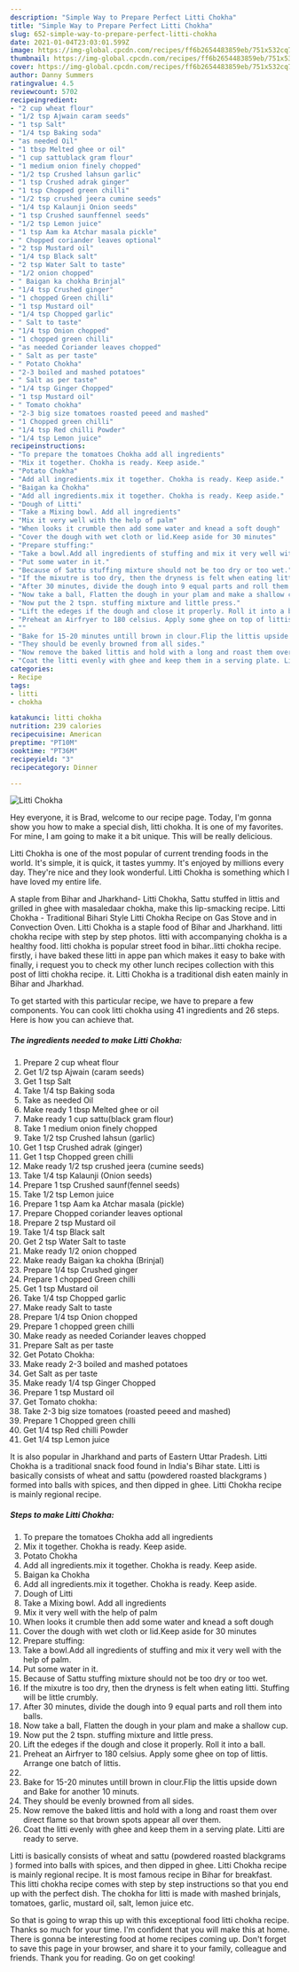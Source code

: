 ```yaml
---
description: "Simple Way to Prepare Perfect Litti Chokha"
title: "Simple Way to Prepare Perfect Litti Chokha"
slug: 652-simple-way-to-prepare-perfect-litti-chokha
date: 2021-01-04T23:03:01.599Z
image: https://img-global.cpcdn.com/recipes/ff6b2654483859eb/751x532cq70/litti-chokha-recipe-main-photo.jpg
thumbnail: https://img-global.cpcdn.com/recipes/ff6b2654483859eb/751x532cq70/litti-chokha-recipe-main-photo.jpg
cover: https://img-global.cpcdn.com/recipes/ff6b2654483859eb/751x532cq70/litti-chokha-recipe-main-photo.jpg
author: Danny Summers
ratingvalue: 4.5
reviewcount: 5702
recipeingredient:
- "2 cup wheat flour"
- "1/2 tsp Ajwain caram seeds"
- "1 tsp Salt"
- "1/4 tsp Baking soda"
- "as needed Oil"
- "1 tbsp Melted ghee or oil"
- "1 cup sattublack gram flour"
- "1 medium onion finely chopped"
- "1/2 tsp Crushed lahsun garlic"
- "1 tsp Crushed adrak ginger"
- "1 tsp Chopped green chilli"
- "1/2 tsp crushed jeera cumine seeds"
- "1/4 tsp Kalaunji Onion seeds"
- "1 tsp Crushed saunffennel seeds"
- "1/2 tsp Lemon juice"
- "1 tsp Aam ka Atchar masala pickle"
- " Chopped coriander leaves optional"
- "2 tsp Mustard oil"
- "1/4 tsp Black salt"
- "2 tsp Water Salt to taste"
- "1/2 onion chopped"
- " Baigan ka chokha Brinjal"
- "1/4 tsp Crushed ginger"
- "1 chopped Green chilli"
- "1 tsp Mustard oil"
- "1/4 tsp Chopped garlic"
- " Salt to taste"
- "1/4 tsp Onion chopped"
- "1 chopped green chilli"
- "as needed Coriander leaves chopped"
- " Salt as per taste"
- " Potato Chokha"
- "2-3 boiled and mashed potatoes"
- " Salt as per taste"
- "1/4 tsp Ginger Chopped"
- "1 tsp Mustard oil"
- " Tomato chokha"
- "2-3 big size tomatoes roasted peeed and mashed"
- "1 Chopped green chilli"
- "1/4 tsp Red chilli Powder"
- "1/4 tsp Lemon juice"
recipeinstructions:
- "To prepare the tomatoes Chokha add all ingredients"
- "Mix it together. Chokha is ready. Keep aside."
- "Potato Chokha"
- "Add all ingredients.mix it together. Chokha is ready. Keep aside."
- "Baigan ka Chokha"
- "Add all ingredients.mix it together. Chokha is ready. Keep aside."
- "Dough of Litti"
- "Take a Mixing bowl. Add all ingredients"
- "Mix it very well with the help of palm"
- "When looks it crumble then add some water and knead a soft dough"
- "Cover the dough with wet cloth or lid.Keep aside for 30 minutes"
- "Prepare stuffing:"
- "Take a bowl.Add all ingredients of stuffing and mix it very well with the help of palm."
- "Put some water in it."
- "Because of Sattu stuffing mixture should not be too dry or too wet."
- "If the mixutre is too dry, then the dryness is felt when eating litti. Stuffing will be little crumbly."
- "After 30 minutes, divide the dough into 9 equal parts and roll them into balls."
- "Now take a ball, Flatten the dough in your plam and make a shallow cup."
- "Now put the 2 tspn. stuffing mixture and little press."
- "Lift the edeges if the dough and close it properly. Roll it into a ball."
- "Preheat an Airfryer to 180 celsius. Apply some ghee on top of littis. Arrange one batch of littis."
- ""
- "Bake for 15-20 minutes untill brown in clour.Flip the littis upside down and Bake for another 10 minuts."
- "They should be evenly browned from all sides."
- "Now remove the baked littis and hold with a long and roast them over direct flame so that brown spots appear all over them."
- "Coat the litti evenly with ghee and keep them in a serving plate. Litti are ready to serve."
categories:
- Recipe
tags:
- litti
- chokha

katakunci: litti chokha 
nutrition: 239 calories
recipecuisine: American
preptime: "PT10M"
cooktime: "PT36M"
recipeyield: "3"
recipecategory: Dinner

---
```



![Litti Chokha](https://img-global.cpcdn.com/recipes/ff6b2654483859eb/751x532cq70/litti-chokha-recipe-main-photo.jpg)

Hey everyone, it is Brad, welcome to our recipe page. Today, I'm gonna show you how to make a special dish, litti chokha. It is one of my favorites. For mine, I am going to make it a bit unique. This will be really delicious.

Litti Chokha is one of the most popular of current trending foods in the world. It's simple, it is quick, it tastes yummy. It's enjoyed by millions every day. They're nice and they look wonderful. Litti Chokha is something which I have loved my entire life.

A staple from Bihar and Jharkhand- Litti Chokha, Sattu stuffed in littis and grilled in ghee with masaledaar chokha, make this lip-smacking recipe. Litti Chokha - Traditional Bihari Style Litti Chokha Recipe on Gas Stove and in Convection Oven. Litti Chokha is a staple food of Bihar and Jharkhand. litti chokha recipe with step by step photos. litti with accompanying chokha is a healthy food. litti chokha is popular street food in bihar..litti chokha recipe. firstly, i have baked these litti in appe pan which makes it easy to bake with finally, i request you to check my other lunch recipes collection with this post of litti chokha recipe. it. Litti Chokha is a traditional dish eaten mainly in Bihar and Jharkhad.


To get started with this particular recipe, we have to prepare a few components. You can cook litti chokha using 41 ingredients and 26 steps. Here is how you can achieve that.

<!--inarticleads1-->

##### The ingredients needed to make Litti Chokha:

1. Prepare 2 cup wheat flour
1. Get 1/2 tsp Ajwain (caram seeds)
1. Get 1 tsp Salt
1. Take 1/4 tsp Baking soda
1. Take as needed Oil
1. Make ready 1 tbsp Melted ghee or oil
1. Make ready 1 cup sattu(black gram flour)
1. Take 1 medium onion finely chopped
1. Take 1/2 tsp Crushed lahsun (garlic)
1. Get 1 tsp Crushed adrak (ginger)
1. Get 1 tsp Chopped green chilli
1. Make ready 1/2 tsp crushed jeera (cumine seeds)
1. Take 1/4 tsp Kalaunji (Onion seeds)
1. Prepare 1 tsp Crushed saunf(fennel seeds)
1. Take 1/2 tsp Lemon juice
1. Prepare 1 tsp Aam ka Atchar masala (pickle)
1. Prepare  Chopped coriander leaves optional
1. Prepare 2 tsp Mustard oil
1. Take 1/4 tsp Black salt
1. Get 2 tsp Water Salt to taste
1. Make ready 1/2 onion chopped
1. Make ready  Baigan ka chokha (Brinjal)
1. Prepare 1/4 tsp Crushed ginger
1. Prepare 1 chopped Green chilli
1. Get 1 tsp Mustard oil
1. Take 1/4 tsp Chopped garlic
1. Make ready  Salt to taste
1. Prepare 1/4 tsp Onion chopped
1. Prepare 1 chopped green chilli
1. Make ready as needed Coriander leaves chopped
1. Prepare  Salt as per taste
1. Get  Potato Chokha:
1. Make ready 2-3 boiled and mashed potatoes
1. Get  Salt as per taste
1. Make ready 1/4 tsp Ginger Chopped
1. Prepare 1 tsp Mustard oil
1. Get  Tomato chokha:
1. Take 2-3 big size tomatoes (roasted peeed and mashed)
1. Prepare 1 Chopped green chilli
1. Get 1/4 tsp Red chilli Powder
1. Get 1/4 tsp Lemon juice


It is also popular in Jharkhand and parts of Eastern Uttar Pradesh. Litti Chokha is a traditional snack food found in India&#39;s Bihar state. Litti is basically consists of wheat and sattu (powdered roasted blackgrams ) formed into balls with spices, and then dipped in ghee. Litti Chokha recipe is mainly regional recipe. 

<!--inarticleads2-->

##### Steps to make Litti Chokha:

1. To prepare the tomatoes Chokha add all ingredients
1. Mix it together. Chokha is ready. Keep aside.
1. Potato Chokha
1. Add all ingredients.mix it together. Chokha is ready. Keep aside.
1. Baigan ka Chokha
1. Add all ingredients.mix it together. Chokha is ready. Keep aside.
1. Dough of Litti
1. Take a Mixing bowl. Add all ingredients
1. Mix it very well with the help of palm
1. When looks it crumble then add some water and knead a soft dough
1. Cover the dough with wet cloth or lid.Keep aside for 30 minutes
1. Prepare stuffing:
1. Take a bowl.Add all ingredients of stuffing and mix it very well with the help of palm.
1. Put some water in it.
1. Because of Sattu stuffing mixture should not be too dry or too wet.
1. If the mixutre is too dry, then the dryness is felt when eating litti. Stuffing will be little crumbly.
1. After 30 minutes, divide the dough into 9 equal parts and roll them into balls.
1. Now take a ball, Flatten the dough in your plam and make a shallow cup.
1. Now put the 2 tspn. stuffing mixture and little press.
1. Lift the edeges if the dough and close it properly. Roll it into a ball.
1. Preheat an Airfryer to 180 celsius. Apply some ghee on top of littis. Arrange one batch of littis.
1. 
1. Bake for 15-20 minutes untill brown in clour.Flip the littis upside down and Bake for another 10 minuts.
1. They should be evenly browned from all sides.
1. Now remove the baked littis and hold with a long and roast them over direct flame so that brown spots appear all over them.
1. Coat the litti evenly with ghee and keep them in a serving plate. Litti are ready to serve.


Litti is basically consists of wheat and sattu (powdered roasted blackgrams ) formed into balls with spices, and then dipped in ghee. Litti Chokha recipe is mainly regional recipe. It is most famous recipe in Bihar for breakfast. This litti chokha recipe comes with step by step instructions so that you end up with the perfect dish. The chokha for litti is made with mashed brinjals, tomatoes, garlic, mustard oil, salt, lemon juice etc. 

So that is going to wrap this up with this exceptional food litti chokha recipe. Thanks so much for your time. I'm confident that you will make this at home. There is gonna be interesting food at home recipes coming up. Don't forget to save this page in your browser, and share it to your family, colleague and friends. Thank you for reading. Go on get cooking!
